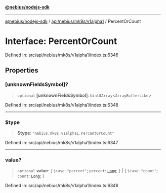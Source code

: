 [**@nebius/nodejs-sdk**](../../../../../README.md)

***

[@nebius/nodejs-sdk](../../../../../README.md) / [api/nebius/mk8s/v1alpha1](../README.md) / PercentOrCount

# Interface: PercentOrCount

Defined in: src/api/nebius/mk8s/v1alpha1/index.ts:6346

## Properties

### \[unknownFieldsSymbol\]?

> `optional` **\[unknownFieldsSymbol\]**: `Uint8Array`\<`ArrayBufferLike`\>

Defined in: src/api/nebius/mk8s/v1alpha1/index.ts:6348

***

### $type

> **$type**: `"nebius.mk8s.v1alpha1.PercentOrCount"`

Defined in: src/api/nebius/mk8s/v1alpha1/index.ts:6347

***

### value?

> `optional` **value**: \{ `$case`: `"percent"`; `percent`: [`Long`](../../../../../runtime/protos/core/classes/Long.md); \} \| \{ `$case`: `"count"`; `count`: [`Long`](../../../../../runtime/protos/core/classes/Long.md); \}

Defined in: src/api/nebius/mk8s/v1alpha1/index.ts:6349
